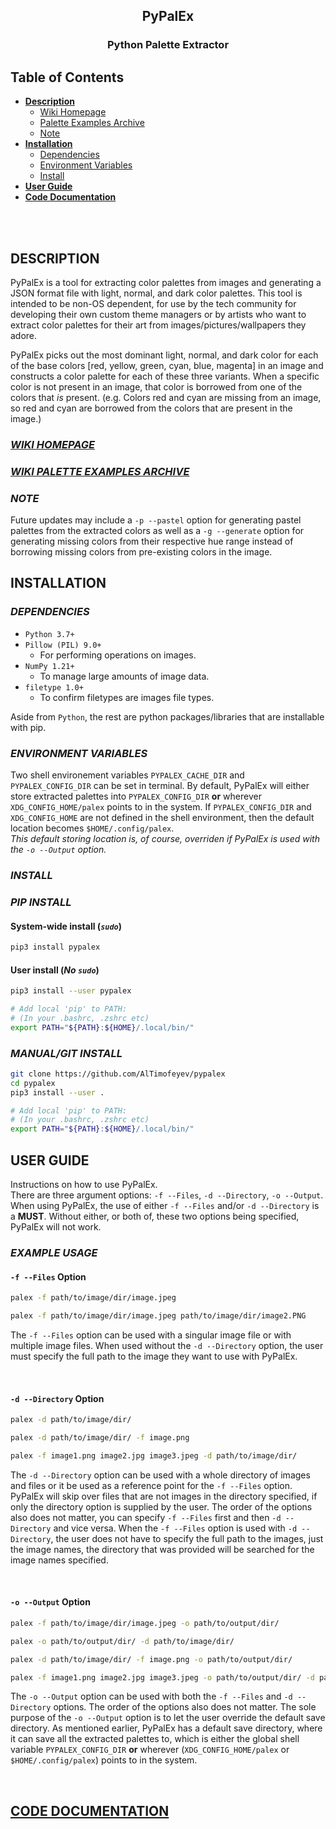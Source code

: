## <div align="center">PyPalEx</div>
### <div align="center">Python Palette Extractor</div>

## Table of Contents
- [**Description**](#description)
    - [Wiki Homepage](#wiki-homepage)
    - [Palette Examples Archive](#wiki-palette-examples-archive)
    - [Note](#note)
- [**Installation**](#installation)
    - [Dependencies](#dependencies)
    - [Environment Variables](#environment-variables)
    - [Install](#install)
- [**User Guide**](#user-guide)
- [**Code Documentation**](#code-documentation)

<br>
<br>

## **DESCRIPTION**
PyPalEx is a tool for extracting color palettes from images and generating a JSON format file with light, normal, and dark color palettes. This tool is intended to be non-OS dependent, for use by the tech community for developing their own custom theme managers or by artists who want to extract color palettes for their art from images/pictures/wallpapers they adore.

PyPalEx picks out the most dominant light, normal, and dark color for each of the base colors [red, yellow, green, cyan, blue, magenta] in an image and constructs a color palette for each of these three variants. When a specific color is not present in an image, that color is borrowed from one of the colors that *is* present. (e.g. Colors red and cyan are missing from an image, so red and cyan are borrowed from the colors that are present in the image.)

### [**_WIKI HOMEPAGE_**](https://github.com/AlTimofeyev/pypalex/wiki/Welcome-to-the-PyPalEx-Wiki!)

### [**_WIKI PALETTE EXAMPLES ARCHIVE_**](https://github.com/AlTimofeyev/pypalex/wiki/Archive-of-Palette-Examples)

### **_NOTE_**
Future updates may include a `-p --pastel` option for generating pastel palettes from the extracted colors as well as a `-g --generate` option for generating missing colors from their respective hue range instead of borrowing missing colors from pre-existing colors in the image.


## **INSTALLATION**
### **_DEPENDENCIES_**
- `Python 3.7+`
- `Pillow (PIL) 9.0+`
    - For performing operations on images.
- `NumPy 1.21+`
    - To manage large amounts of image data.
- `filetype 1.0+`
    - To confirm filetypes are images file types.

Aside from `Python`, the rest are python packages/libraries that are installable with pip.

### **_ENVIRONMENT VARIABLES_**
Two shell environement variables `PYPALEX_CACHE_DIR` and `PYPALEX_CONFIG_DIR` can be set in terminal. By default, PyPalEx will either store extracted palettes into `PYPALEX_CONFIG_DIR` __or__ wherever `XDG_CONFIG_HOME/palex` points to in the system. If `PYPALEX_CONFIG_DIR` and `XDG_CONFIG_HOME` are not defined in the shell environment, then the default location becomes `$HOME/.config/palex`.  
_This default storing location is, of course, overriden if PyPalEx is used with the `-o --Output` option._

### **_INSTALL_**
### _PIP INSTALL_
#### **System-wide install (*`sudo`*)**
```sh
pip3 install pypalex
```

#### **User install (*No `sudo`*)**
```sh
pip3 install --user pypalex

# Add local 'pip' to PATH:
# (In your .bashrc, .zshrc etc)
export PATH="${PATH}:${HOME}/.local/bin/"
```

### _MANUAL/GIT INSTALL_
```sh
git clone https://github.com/AlTimofeyev/pypalex
cd pypalex
pip3 install --user .

# Add local 'pip' to PATH:
# (In your .bashrc, .zshrc etc)
export PATH="${PATH}:${HOME}/.local/bin/"
```

## **USER GUIDE**
Instructions on how to use PyPalEx.  
There are three argument options: `-f --Files`, `-d --Directory`, `-o --Output`. When using PyPalEx, the use of either `-f --Files` and/or `-d --Directory` is a **MUST**. Without either, or both of, these two options being specified, PyPalEx will not work.

### **_EXAMPLE USAGE_**
#### **`-f --Files` Option**
```sh
palex -f path/to/image/dir/image.jpeg
```
```sh
palex -f path/to/image/dir/image.jpeg path/to/image/dir/image2.PNG
```
The `-f --Files` option can be used with a singular image file or with multiple image files. When used without the `-d --Directory` option, the user must specify the full path to the image they want to use with PyPalEx.

<br>

#### **`-d --Directory` Option**
```sh
palex -d path/to/image/dir/
```
```sh
palex -d path/to/image/dir/ -f image.png
```
```sh
palex -f image1.png image2.jpg image3.jpeg -d path/to/image/dir/
```
The `-d --Directory` option can be used with a whole directory of images and files or it be used as a reference point for the `-f --Files` option. PyPalEx will skip over files that are not images in the directory specified, if only the directory option is supplied by the user. The order of the options also does not matter, you can specify `-f --Files` first and then `-d --Directory` and vice versa. When the `-f --Files` option is used with `-d --Directory`, the user does not have to specify the full path to the images, just the image names, the directory that was provided will be searched for the image names specified.

<br>

#### **`-o --Output` Option**
```sh
palex -f path/to/image/dir/image.jpeg -o path/to/output/dir/ 
```
```sh
palex -o path/to/output/dir/ -d path/to/image/dir/
```
```sh
palex -d path/to/image/dir/ -f image.png -o path/to/output/dir/
```
```sh
palex -f image1.png image2.jpg image3.jpeg -o path/to/output/dir/ -d path/to/image/dir/
```
The `-o --Output` option can be used with both the `-f --Files` and `-d --Directory` options. The order of the options also does not matter. The sole purpose of the `-o --Output` option is to let the user override the default save directory. As mentioned earlier, PyPalEx has a default save directory, where it can save all the extracted palettes to, which is either the global shell variable `PYPALEX_CONFIG_DIR` __or__ wherever (`XDG_CONFIG_HOME/palex` or `$HOME/.config/palex`) points to in the system.

<br>

## [**CODE DOCUMENTATION**](https://github.com/AlTimofeyev/pypalex/blob/main/pypalex_code_documentation.pdf)
